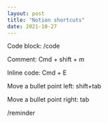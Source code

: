 ```yaml
---
layout: post
title: "Notion shortcuts"
date: 2021-10-27
---
```


Code block: /code

Comment: Cmd + shift + m

Inline code: Cmd + E

Move a bullet point left: shift+tab

Move a bullet point right: tab

/reminder
